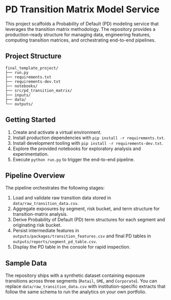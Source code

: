 # PD Transition Matrix Model Service

This project scaffolds a Probability of Default (PD) modeling service that leverages the transition matrix methodology. The repository provides a production-ready structure for managing data, engineering features, computing transition matrices, and orchestrating end-to-end pipelines.

## Project Structure

```
final_template_project/
├── run.py
├── requirements.txt
├── requirements-dev.txt
├── notebooks/
├── src/pd_transition_matrix/
├── inputs/
├── data/
└── outputs/
```

## Getting Started

1. Create and activate a virtual environment.
2. Install production dependencies with `pip install -r requirements.txt`.
3. Install development tooling with `pip install -r requirements-dev.txt`.
4. Explore the provided notebooks for exploratory analysis and experimentation.
5. Execute `python run.py` to trigger the end-to-end pipeline.

## Pipeline Overview

The pipeline orchestrates the following stages:

1. Load and validate raw transition data stored in `data/raw_transition_data.csv`.
2. Aggregate exposures by segment, risk bucket, and term structure for transition-matrix analysis.
3. Derive Probability of Default (PD) term structures for each segment and originating risk bucket.
4. Persist intermediate features in `outputs/packages/transition_features.csv` and final PD tables in `outputs/reports/segment_pd_table.csv`.
5. Display the PD table in the console for rapid inspection.

## Sample Data

The repository ships with a synthetic dataset containing exposure transitions across three segments (`Retail`, `SME`, and `Corporate`). You can replace `data/raw_transition_data.csv` with institution-specific extracts that follow the same schema to run the analytics on your own portfolio.
